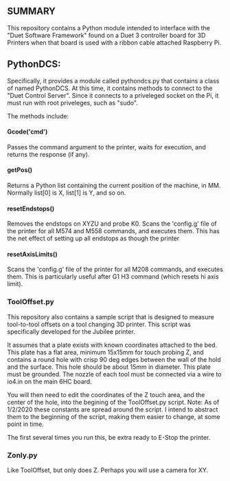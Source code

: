 ## SUMMARY

This repository contains a Python module intended to interface with the "Duet Software Framework" found on a Duet 3 controller board for 3D Printers when that board is used with a ribbon cable attached Raspberry Pi. 

## PythonDCS:

Specifically, it provides a module called pythondcs.py that contains a class of named PythonDCS. At this time, it contains methods to connect to the "Duet Control Server".  Since it connects to a priveleged socket on the Pi, it must run with root priveleges, such as "sudo". 

The methods include:

#### Gcode('cmd') 
Passes the command argument to the printer, waits for execution, and returns the response (if any). 
#### getPos()
Returns a Python list containing the current position of the machine, in MM. Normally list[0] is X, list[1] is Y, and so on. 
#### resetEndstops()
Removes the endstops on XYZU and probe K0.  Scans the 'config.g' file of the printer for all M574 and M558 commands, and executes them.  This has the net effect of setting up all endstops as though the printer 
#### resetAxisLimits()
Scans the 'config.g' file of the printer for all M208 commands, and executes them.  This is particularly useful after G1 H3 command (which resets hi axis limit). 

### ToolOffset.py

This repository also contains a sample script that is designed to measure tool-to-tool offsets on a tool changing 3D printer.  This script was specifically developed for the Jubilee printer. 

It assumes that a plate exists with known coordinates attached to the bed.  This plate has a flat area, minimum 15x15mm for touch probing Z, and contains a round hole with crisp 90 deg edges between the wall of the hold and the surface. This hole should be about 15mm in diameter. This plate must be grounded. The nozzle of each tool must be connected via a wire to io4.in on the main 6HC board. 

You will then need to edit the coordinates of the Z touch area, and the center of the hole, into the begining of the ToolOffset.py script.
Note: As of 1/2/2020 these constants are spread around the script. I intend to abstract them to the beginning of the script, making them easier to change, at some point in time. 

The first several times you run this, be extra ready to E-Stop the printer. 

### Zonly.py

Like ToolOffset, but only does Z.  Perhaps you will use a camera for XY. 

